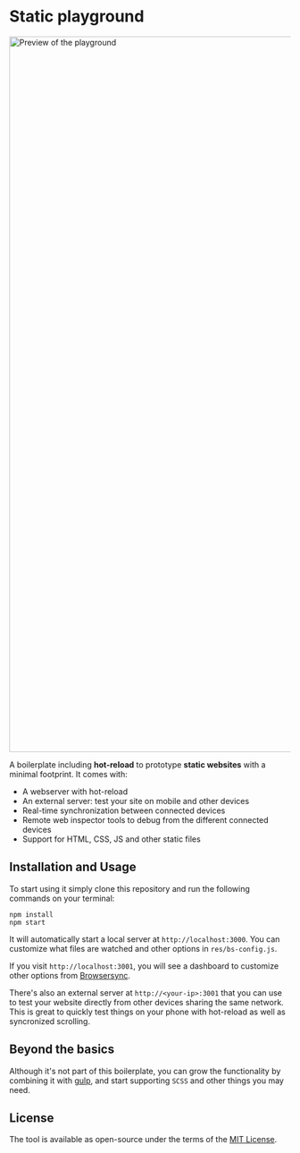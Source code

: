 # Static playground

<img src="https://user-images.githubusercontent.com/589285/129468656-db58c34c-d92b-4f51-ba4d-cb6417c64de5.gif" alt="Preview of the playground" width="1280">

A boilerplate including **hot-reload** to prototype **static websites** with a minimal footprint. It comes with:

- A webserver with hot-reload
- An external server: test your site on mobile and other devices
- Real-time synchronization between connected devices
- Remote web inspector tools to debug from the different connected devices
- Support for HTML, CSS, JS and other static files

## Installation and Usage

To start using it simply clone this repository and run the following commands on your terminal:

```
npm install
npm start
```

It will automatically start a local server at `http://localhost:3000`. You can customize what files are watched and other options in `res/bs-config.js`.

If you visit `http://localhost:3001`, you will see a dashboard to customize other options from [Browsersync](https://browsersync.io).

There's also an external server at `http://<your-ip>:3001` that you can use to test your website directly from other devices sharing the same network. This is great to quickly test things on your phone with hot-reload as well as syncronized scrolling.

## Beyond the basics

Although it's not part of this boilerplate, you can grow the functionality by combining it with [gulp](https://browsersync.io/docs/gulp), and start supporting `SCSS` and other things you may need.

## License

The tool is available as open-source under the terms of the [MIT License](http://opensource.org/licenses/MIT).
